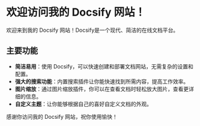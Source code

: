 # 欢迎访问我的 Docsify 网站！

欢迎来到我的 Docsify 网站！Docsify是一个现代、简洁的在线文档平台。

## 主要功能

- **简洁易用**：使用 Docsify，可以快速创建和部署文档网站，无需复杂的设置和配置。
- **强大的搜索功能**：内置搜索插件让你能快速找到所需内容，提高工作效率。
- **图片缩放**：通过图片缩放插件，你可以在查看文档时轻松放大图片，查看更详细的信息。
- **自定义主题**：让你能够根据自己的喜好自定义文档的外观。

感谢你访问我的 Docsify 网站，祝你使用愉快！


